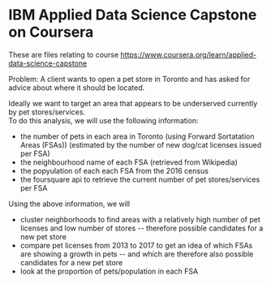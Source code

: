 # IBM Applied Data Science Capstone on Coursera
These are files relating to course https://www.coursera.org/learn/applied-data-science-capstone

Problem: A client wants to open a pet store in Toronto and has asked for advice about where it should be located.

Ideally we want to target an area that appears to be underserved currently by pet stores/services.  
To do this analysis, we will use the following information:
* the number of pets in each area in Toronto (using Forward Sortatation Areas (FSAs)) (estimated by the number of new dog/cat licenses issued per FSA)
* the neighbourhood name of each FSA (retrieved from Wikipedia)
* the popyulation of each each FSA from the 2016 census
* the foursquare api to retrieve the current number of pet stores/services per FSA

Using the above information, we will
* cluster neighborhoods to find areas with a relatively high number of pet licenses and low number of stores -- therefore possible candidates for a new pet store
* compare pet licenses from 2013 to 2017 to get an idea of which FSAs are showing a growth in pets -- and which are therefore also possible candidates for a new pet store
* look at the proportion of pets/population in each FSA
